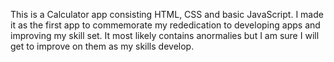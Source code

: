 This is a Calculator app consisting HTML, CSS and basic JavaScript. I made it as the first app to commemorate my rededication to developing apps and improving my skill set. It most likely contains anormalies but I am sure I will get to improve on them as my skills develop.

